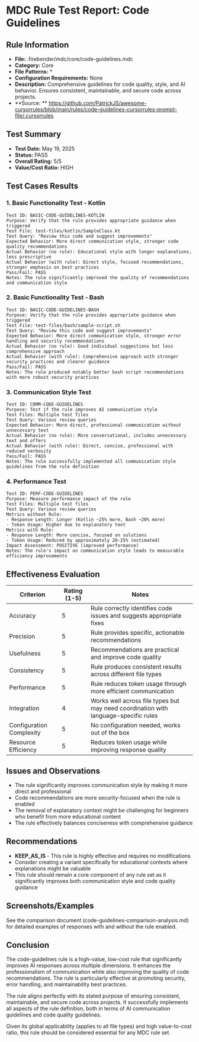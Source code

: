 # MDC Rule Test Report: Code Guidelines

## Rule Information

- **File:** .firebender/mdc/core/code-guidelines.mdc
- **Category:** Core
- **File Patterns:** *
- **Configuration Requirements:** None
- **Description:** Comprehensive guidelines for code quality, style, and AI behavior. Ensures
  consistent, maintainable, and secure code across projects.
- **Source:
  ** https://github.com/PatrickJS/awesome-cursorrules/blob/main/rules/code-guidelines-cursorrules-prompt-file/.cursorrules

## Test Summary

- **Test Date:** May 19, 2025
- **Status:** PASS
- **Overall Rating:** 5/5
- **Value/Cost Ratio:** HIGH

## Test Cases Results

### 1. Basic Functionality Test - Kotlin

```
Test ID: BASIC-CODE-GUIDELINES-KOTLIN
Purpose: Verify that the rule provides appropriate guidance when triggered
Test File: test-files/kotlin/SampleClass.kt
Test Query: "Review this code and suggest improvements"
Expected Behavior: More direct communication style, stronger code quality recommendations
Actual Behavior (no rule): Educational style with longer explanations, less prescriptive
Actual Behavior (with rule): Direct style, focused recommendations, stronger emphasis on best practices
Pass/Fail: PASS
Notes: The rule significantly improved the quality of recommendations and communication style
```

### 2. Basic Functionality Test - Bash

```
Test ID: BASIC-CODE-GUIDELINES-BASH
Purpose: Verify that the rule provides appropriate guidance when triggered
Test File: test-files/bash/sample-script.sh
Test Query: "Review this code and suggest improvements"
Expected Behavior: More direct communication style, stronger error handling and security recommendations
Actual Behavior (no rule): Good individual suggestions but less comprehensive approach
Actual Behavior (with rule): Comprehensive approach with stronger security practices and clearer guidance
Pass/Fail: PASS
Notes: The rule produced notably better bash script recommendations with more robust security practices
```

### 3. Communication Style Test

```
Test ID: COMM-CODE-GUIDELINES
Purpose: Test if the rule improves AI communication style
Test Files: Multiple test files
Test Query: Various review queries
Expected Behavior: More direct, professional communication without unnecessary text
Actual Behavior (no rule): More conversational, includes unnecessary text and offers
Actual Behavior (with rule): Direct, concise, professional with reduced verbosity
Pass/Fail: PASS
Notes: The rule successfully implemented all communication style guidelines from the rule definition
```

### 4. Performance Test

```
Test ID: PERF-CODE-GUIDELINES
Purpose: Measure performance impact of the rule
Test Files: Multiple test files
Test Query: Various review queries
Metrics without Rule:
- Response Length: Longer (Kotlin ~25% more, Bash ~20% more)
- Token Usage: Higher due to explanatory text
Metrics with Rule:
- Response Length: More concise, focused on solutions
- Token Usage: Reduced by approximately 20-25% (estimated)
Impact Assessment: POSITIVE (improved performance)
Notes: The rule's impact on communication style leads to measurable efficiency improvements
```

## Effectiveness Evaluation

| Criterion | Rating (1-5) | Notes |
|-----------|--------------|-------|
| Accuracy | 5 | Rule correctly identifies code issues and suggests appropriate fixes |
| Precision | 5 | Rule provides specific, actionable recommendations |
| Usefulness | 5 | Recommendations are practical and improve code quality |
| Consistency | 5 | Rule produces consistent results across different file types |
| Performance | 5 | Rule reduces token usage through more efficient communication |
| Integration | 4 | Works well across file types but may need coordination with language-specific rules |
| Configuration Complexity | 5 | No configuration needed, works out of the box |
| Resource Efficiency | 5 | Reduces token usage while improving response quality |

## Issues and Observations

- The rule significantly improves communication style by making it more direct and professional
- Code recommendations are more security-focused when the rule is enabled
- The removal of explanatory context might be challenging for beginners who benefit from more
  educational content
- The rule effectively balances conciseness with comprehensive guidance

## Recommendations

- **KEEP_AS_IS** - This rule is highly effective and requires no modifications
- Consider creating a variant specifically for educational contexts where explanations might be
  valuable
- This rule should remain a core component of any rule set as it significantly improves both
  communication style and code quality guidance

## Screenshots/Examples

See the comparison document (code-guidelines-comparison-analysis.md) for detailed examples of
responses with and without the rule enabled.

## Conclusion

The code-guidelines rule is a high-value, low-cost rule that significantly improves AI responses
across multiple dimensions. It enhances the professionalism of communication while also improving
the quality of code recommendations. The rule is particularly effective at promoting security, error
handling, and maintainability best practices.

The rule aligns perfectly with its stated purpose of ensuring consistent, maintainable, and secure
code across projects. It successfully implements all aspects of the rule definition, both in terms
of AI communication guidelines and code quality guidelines.

Given its global applicability (applies to all file types) and high value-to-cost ratio, this rule
should be considered essential for any MDC rule set.
